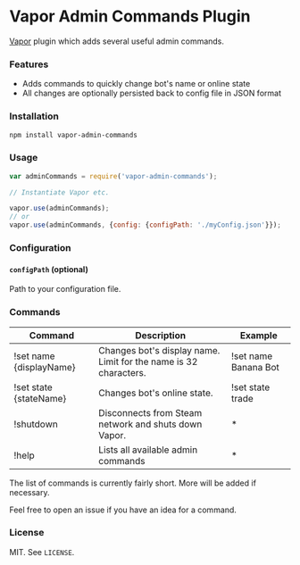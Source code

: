 # Vapor Admin Commands Plugin

[Vapor](https://github.com/scholtzm/vapor) plugin which adds several useful admin commands.

### Features

- Adds commands to quickly change bot's name or online state
- All changes are optionally persisted back to config file in JSON format

### Installation

```sh
npm install vapor-admin-commands
```

### Usage

```js
var adminCommands = require('vapor-admin-commands');

// Instantiate Vapor etc.

vapor.use(adminCommands);
// or
vapor.use(adminCommands, {config: {configPath: './myConfig.json'}});
```

### Configuration

#### `configPath` (optional)

Path to your configuration file.

### Commands

Command | Description | Example
------- | ----------- | -------
!set name {displayName} | Changes bot's display name. Limit for the name is 32 characters. | !set name Banana Bot
!set state {stateName} | Changes bot's online state. | !set state trade
!shutdown | Disconnects from Steam network and shuts down Vapor. | *
!help | Lists all available admin commands | *

The list of commands is currently fairly short. More will be added if necessary.

Feel free to open an issue if you have an idea for a command.

### License

MIT. See `LICENSE`.
